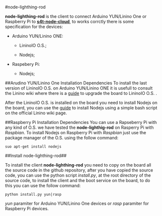#node-lighthing-rod

**node-lighthing-rod** is the client to connect Arduino YUN/Linino One or Raspberry Pi to [**s4t-node-cloud**](https://github.com/MDSLab/s4t-node-cloud), to works corrctly there is some specification for the devices:

* Arduino YUN/Linino ONE:

	* LininoIO O.S.;

	* Nodejs;

* Raspebery Pi:
	
	* Nodejs;

##Arudino YUN/Linino One Installation Dependencies
To install the last version of LininoIO O.S. on Arduino YUN/Linino ONE it is usefull to consult the Linino wiki where there is a [guide](http://wiki.linino.org/doku.php?id=wiki:upgradetolininoio) to upgrade the board to LininoIO O.S. . 

After the LininoIO O.S. is installed on the board you need to install Nodejs on the board, you can use the [guide](http://wiki.linino.org/doku.php?id=wiki:nodejscript) to install Nodejs using a simple bash script on the official Linino wiki page. 

##Raspberry Pi Installation Dependencies
You can use a Rapseberry Pi with any kind of O.S. we have tested the **node-lighthig-rod** on Rasperry Pi with *Raspbian*. To install Nodejs on Raspberry Pi with *Raspbian* just use the package manager of the O.S. using the follow command:

```
suo apt-get install nodejs
```

##Install node-lighthing-rod##

To install the client **node-lighthing-rod** you need to copy on the board all the source code in the github repository, after you have copied the source code, you can use the python script *install.py*, at the root directory of the source code, to install the client and the boot service on the board, to do this you can use the follow command:

```
python install.py yun|rasp
```

*yun* paramiter for Arduino YUN/Linino One devices or *rasp* paramiter for Raspberry Pi devices.